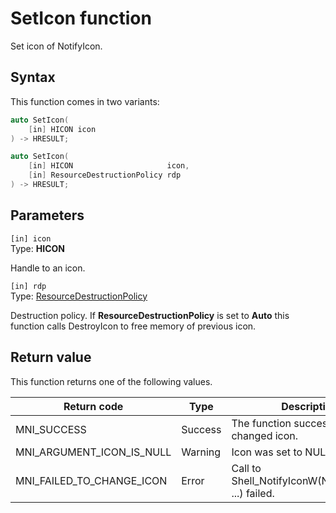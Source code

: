 # SetIcon function

Set icon of NotifyIcon.

## Syntax

This function comes in two variants:

```cpp
auto SetIcon(
    [in] HICON icon
) -> HRESULT;
```

```cpp
auto SetIcon(
    [in] HICON                     icon,
    [in] ResourceDestructionPolicy rdp
) -> HRESULT;
```

## Parameters

`[in] icon`</br>
Type: **HICON**

Handle to an icon.

`[in] rdp`</br>
Type: [ResourceDestructionPolicy](ne-notifyicon-resourcedestructionpolicy.md)

Destruction policy.
If **ResourceDestructionPolicy** is set to **Auto** this function calls DestroyIcon to free 
memory of previous icon.

## Return value

This function returns one of the following values.

Return code                        | Type    | Description
---------------------------------- | ------- | -----------------------------------------------------------------------------
MNI_SUCCESS                        | Success | The function successfully changed icon.
MNI_ARGUMENT_ICON_IS_NULL          | Warning | Icon was set to NULL.
MNI_FAILED_TO_CHANGE_ICON          | Error   | Call to Shell_NotifyIconW(NIM_MODIFY, ...) failed.
